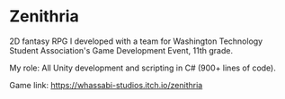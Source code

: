 # Zenithria
2D fantasy RPG I developed with a team for Washington Technology Student Association's Game Development Event, 11th grade.

My role: All Unity development and scripting in C# (900+ lines of code).

Game link: https://whassabi-studios.itch.io/zenithria
